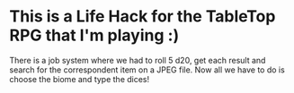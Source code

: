 # This is a Life Hack for the TableTop RPG that I'm playing :)
There is a job system where we had to roll 5 d20, get each result and search for the correspondent item on a JPEG file.
Now all we have to do is choose the biome and type the dices!
